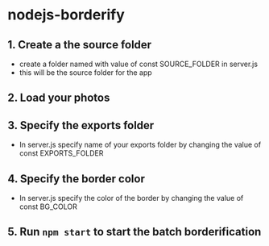 # nodejs-borderify
## 1. Create a the source folder
- create a folder named with value of const SOURCE_FOLDER in server.js
- this will be the source folder for the app
## 2. Load your photos
## 3. Specify the exports folder
- In server.js specify name of your exports folder by changing the value of const EXPORTS_FOLDER
## 4. Specify the border color
- In server.js specify the color of the border by changing the value of const BG_COLOR
## 5. Run `npm start` to start the batch borderification
